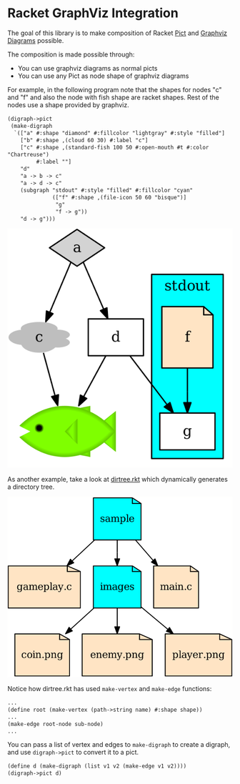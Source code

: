 # Racket GraphViz Integration

The goal of this library is to make composition of Racket [Pict](https://docs.racket-lang.org/pict/)
and [Graphviz Diagrams](https://www.graphviz.org/) possible.

The composition is made possible through:
* You can use graphviz diagrams as normal picts
* You can use any Pict as node shape of graphviz diagrams

For example, in the following program note that the shapes for nodes "c" and "f" and also the node with fish shape
are racket shapes. Rest of the nodes use a shape provided by graphviz.


```racket
(digraph->pict
 (make-digraph
  `(["a" #:shape "diamond" #:fillcolor "lightgray" #:style "filled"]
    ["b" #:shape ,(cloud 60 30) #:label "c"]
    ["c" #:shape ,(standard-fish 100 50 #:open-mouth #t #:color "Chartreuse")
         #:label ""]
    "d"
    "a -> b -> c"
    "a -> d -> c"
    (subgraph "stdout" #:style "filled" #:fillcolor "cyan"
              (["f" #:shape ,(file-icon 50 60 "bisque")]
               "g"
               "f -> g"))
    "d -> g")))
```

![](images/custom-shapes.svg)

As another example, take a look at [dirtree.rkt](examples/dirtree.rkt) which dynamically generates a directory tree.

![](images/dirtree.svg)

Notice how dirtree.rkt has used `make-vertex` and `make-edge` functions:

```racket
...
(define root (make-vertex (path->string name) #:shape shape))
...
(make-edge root-node sub-node)
...
```

You can pass a list of vertex and edges to `make-digraph` to create a digraph, and use `digraph->pict`
to convert it to a pict.

```racket
(define d (make-digraph (list v1 v2 (make-edge v1 v2))))
(digraph->pict d)
```
